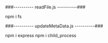 

###---------- readFile.js ----------###

npm i fs


###---------- updateMetaData.js ----------###

npm i express
npm i child_process
